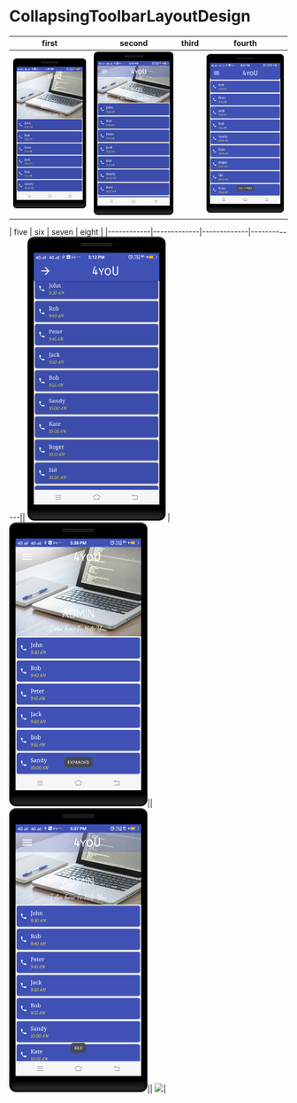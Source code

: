 CollapsingToolbarLayoutDesign
==========

| first      | second      | third   | fourth     |
|------------|-------------|-------------|-------------|
| <img src="https://github.com/rohitnotes/CollapsingToolbarLayoutDesign/blob/master/screen/1.png" width="250"> | <img src="https://github.com/rohitnotes/CollapsingToolbarLayoutDesign/blob/master/screen/2.png" width="250">|| <img src="https://github.com/rohitnotes/CollapsingToolbarLayoutDesign/blob/master/screen/3.png" width="250">|| <img src="https://github.com/rohitnotes/CollapsingToolbarLayoutDesign/blob/master/screen/4.png" width="250">|

| five     | six     | seven   | eight     |
|------------|-------------|-------------|-------------|| <img src="https://github.com/rohitnotes/CollapsingToolbarLayoutDesign/blob/master/screen/5.png" width="250"> | <img src="https://github.com/rohitnotes/CollapsingToolbarLayoutDesign/blob/master/screen/6.png" width="250">|| <img src="https://github.com/rohitnotes/CollapsingToolbarLayoutDesign/blob/master/screen/7.png" width="250">|| <img src="https://github.com/rohitnotes/CollapsingToolbarLayoutDesign/blob/master/screen/working.gif" width="250">|
